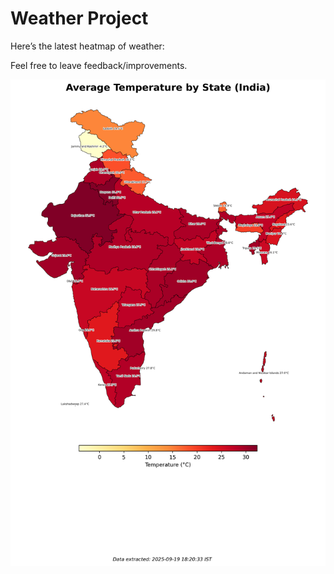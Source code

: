 # Weather Project

Here’s the latest heatmap of weather:

Feel free to leave feedback/improvements.

![India Heatmap](docs/assets/india_heatmap.png?v=CD519C)
